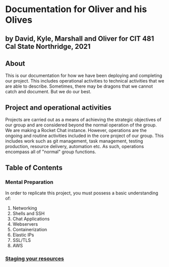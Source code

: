 # Documentation for Oliver and his Olives
## by David, Kyle, Marshall and Oliver for CIT 481 Cal State Northridge, 2021

## About

This is our documentation for how we have been deploying and completing our project. This includes operational activities to technical activities that we are able to describe. Sometimes, there may be dragons that we cannot catch and document. But we do our best.

## Project and operational activities

Projects are carried out as a means of achieving the strategic objectives of our group and are considered beyond the normal operation of the group. We are making a Rocket Chat instance. However, operations are the ongoing and routine activities included in the core project of our group. This includes work such as git management, task management, testing production, resource delivery, automation etc. As such, operations encompass all of "normal" group functions.

## Table of Contents

### Mental Preparation

In order to replicate this project, you must possess a basic understanding of:

1. Networking
2. Shells and SSH
3. Chat Applications
4. Webservers
5. Containerization
6. Elastic IPs
7. SSL/TLS 
8. AWS

### [Staging your resources](https://themaverick.github.io/cit481/docs/staging.md)
